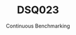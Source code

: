 ---
layout: docu
title: DSQ023
subtitle: Continuous Benchmarking
selected: TPC-DS
expanded: Benchmarking
benchmark: /individual_results/DSQ023.html
---
